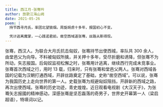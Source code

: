 ```yaml
---
title: 西江月·张骞吟
author: 放歌江海山阙
date: 2021-05-26
poem: |
  持节西寻月氏，率团北望狼烟。周旋胡虏十多年，报国初心不变。

  凭计逃离魔掌，一心践诺君前。凿空西域道张骞，丝路从斯得现。
---
```


张骞，西汉人。为联合大月氏抗击匈奴，张骞持节出使西城，率队共 300 余人，由堂邑父为向导。不料被匈奴所擒，并关押十多年，受尽折磨和诱降，但张骞不为所动，矢志报国。后匈奴监视松懈之时，张骞用计逃离，继续西行完成未竞事业。张骞首次西域之行，用时 13 载，归来时，只有张骞和堂邑父两人。张骞对西域各国的记载为汉朝打通西域，开辟丝路奠定了基础，史称“凿空西域”。可以说，张骞为我国历史上走向世界的第一人。史载张骞为规避匈奴阻挡，开辟新的西域之路，再次出使西域。张骞的历史功迹，青史煌煌。近日观看电视剧《大汉天子》，为张骞矢志报國的精神感动，深感张骞是坚忍磊落的奇男子，世界史开幕第一人（梁启超语），特填词以记。
